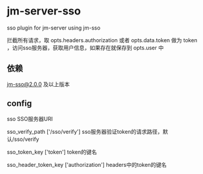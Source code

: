 # jm-server-sso

sso plugin for jm-server using jm-sso

拦截所有请求，取 opts.headers.authorization 或者 opts.data.token 做为 token ，访问sso服务器，获取用户信息，如果存在就保存到 opts.user 中

## 依赖

jm-sso@2.0.0 及以上版本

## config

sso SSO服务器URI

sso_verify_path ['/sso/verify'] sso服务器验证token的请求路径，默认/sso/verify

sso_token_key ['token'] token的键名

sso_header_token_key ['authorization'] headers中的token的键名
